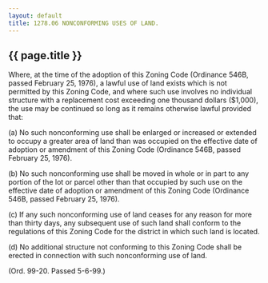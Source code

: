 ```yaml
---
layout: default 
title: 1278.06 NONCONFORMING USES OF LAND.
---
```


{{ page.title }}
----------------

Where, at the time of the adoption of this Zoning Code (Ordinance 546B,
passed February 25, 1976), a lawful use of land exists which is not
permitted by this Zoning Code, and where such use involves no individual
structure with a replacement cost exceeding one thousand dollars
(\$1,000), the use may be continued so long as it remains otherwise
lawful provided that:

​(a) No such nonconforming use shall be enlarged or increased or
extended to occupy a greater area of land than was occupied on the
effective date of adoption or amendment of this Zoning Code (Ordinance
546B, passed February 25, 1976).

​(b) No such nonconforming use shall be moved in whole or in part to any
portion of the lot or parcel other than that occupied by such use on the
effective date of adoption or amendment of this Zoning Code (Ordinance
546B, passed February 25, 1976).

​(c) If any such nonconforming use of land ceases for any reason for
more than thirty days, any subsequent use of such land shall conform to
the regulations of this Zoning Code for the district in which such land
is located.

​(d) No additional structure not conforming to this Zoning Code shall be
erected in connection with such nonconforming use of land.

(Ord. 99-20. Passed 5-6-99.)
